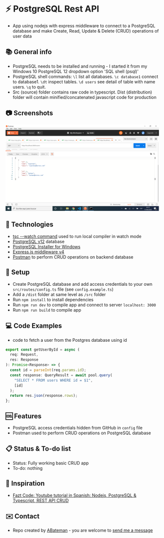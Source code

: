 # :zap: PostgreSQL Rest API

* App using nodejs with express middleware to connect to a PostgreSQL database and make Create, Read, Update & Delete (CRUD) operations of user data

## :books: General info

* PostgreSQL needs to be installed and running - I started it from my Windows 10 PostgreSQL 12 dropdown option 'SQL shell (psql)'
* PostgreSQL shell commands: `\l` list all databases. `\c database1` connect to database1. `\dt` inspect tables. `\d users` see detail of table with name users. `\q` to quit.
* Src (source) folder contains raw code in typescript. Dist (distribution) folder will contain minified/concatenated javascript code for production

## :camera: Screenshots

![screen print](./img/postman.png)

## :signal_strength: Technologies

* [tsc --watch command](https://www.typescriptlang.org/docs/handbook/compiler-options.html) used to run local compiler in watch mode
* [PostgreSQL v12](https://www.postgresql.org/) database
* [PostgreSQL Installer for Windows](https://www.postgresqltutorial.com/install-postgresql/)
* [Express.js middleware v4](https://expressjs.com/)
* [Postman](https://www.postman.com/) to perform CRUD operations on backend database

## :floppy_disk: Setup

* Create PostgreSQL database and add access credentials to your own `src/routes/config.ts` file (see `config.example.ts`)
* Add a `/dist` folder at same level as `/src` folder
* Run `npm install` to install dependencies
* Run `npm run dev` to compile app and connect to server `localhost: 3000`
* Run `npm run build` to compile app

## :computer: Code Examples

* code to fetch a user from the Postgres database using id

```typescript
export const getUserById = async (
  req: Request,
  res: Response
): Promise<Response> => {
  const id = parseInt(req.params.id);
  const response: QueryResult = await pool.query(
    "SELECT * FROM users WHERE id = $1",
    [id]
  );
  return res.json(response.rows);
};
```

## :cool: Features

* PostgreSQL access credentials hidden from GitHub in `config` file
* Postman used to perform CRUD operations on PostgreSQL database

## :clipboard: Status & To-do list

* Status: Fully working basic CRUD app
* To-do: nothing

## :clap: Inspiration

* [Fazt Code: Youtube tutorial in Spanish: Nodejs, PostgreSQL & Typescript, REST API CRUD](https://www.youtube.com/watch?v=z4BNZfZ1Wq8)

## :envelope: Contact

* Repo created by [ABateman](https://www.andrewbateman.org) - you are welcome to [send me a message](https://andrewbateman.org/contact)
